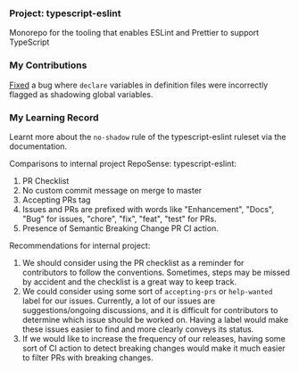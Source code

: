 ### Project: typescript-eslint

Monorepo for the tooling that enables ESLint and Prettier to support TypeScript

### My Contributions

[Fixed](https://github.com/typescript-eslint/typescript-eslint/pull/10710) a bug where `declare` variables in definition files were incorrectly flagged as shadowing global variables.

### My Learning Record

Learnt more about the `no-shadow` rule of the typescript-eslint ruleset via the documentation.

Comparisons to internal project RepoSense:
typescript-eslint:
1. PR Checklist
2. No custom commit message on merge to master
3. Accepting PRs tag
4. Issues and PRs are prefixed with words like "Enhancement", "Docs", "Bug" for issues, "chore", "fix", "feat", "test" for PRs.
5. Presence of Semantic Breaking Change PR CI action.

Recommendations for internal project:
1. We should consider using the PR checklist as a reminder for contributors to follow the conventions. Sometimes, steps may be missed by accident and the checklist is a great way to keep track.
2. We could consider using some sort of `accepting-prs` or `help-wanted` label for our issues. Currently, a lot of our issues are suggestions/ongoing discussions, and it is difficult for contributors to determine which issue should be worked on. Having a label would make these issues easier to find and more clearly conveys its status.
3. If we would like to increase the frequency of our releases, having some sort of CI action to detect breaking changes would make it much easier to filter PRs with breaking changes.
